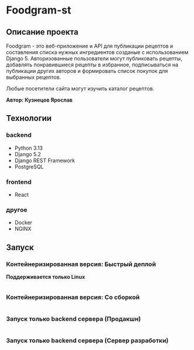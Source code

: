 # Foodgram-st
## Описание проекта

Foodgram - это веб-приложение и API для публикации рецептов и составления списка нужных ингредиентов созданые с использованием Django 5. 
Авторизованные пользователи могут публиковать рецепты, добавлять понравившиеся рецепты в избранное, 
подписываться на публикации других авторов и формировать список покупок для выбранных рецептов.

Любые посетители сайта могут изучить каталог рецептов.

**Автор: Кузнецов Ярослав**

## Технологии
### backend
* Python 3.13
* Django 5.2
* Django REST Framework
* PostgreSQL

### frontend
* React

### другое
* Docker
* NGINX

## Запуск

### Контейнеризированная версия: Быстрый деплой

**Поддерживается только Linux**
```bash

```

### Контейнеризированная версия: Со сборкой

```bash

```

### Запуск только backend сервера (Продакшн)

```bash

```

### Запуск только backend сервера (Сервер разработки)

```bash

```